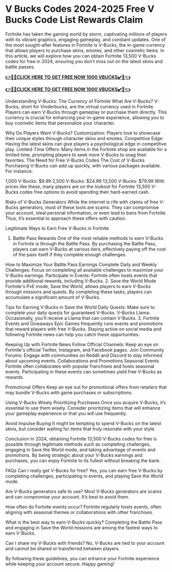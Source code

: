 # V Bucks Codes 2024-2025 Free V Bucks Code List Rewards Claim

Fortnite has taken the gaming world by storm, captivating millions of players with its vibrant graphics, engaging gameplay, and constant updates. One of the most sought-after features in Fortnite is V-Bucks, the in-game currency that allows players to purchase skins, emotes, and other cosmetic items. In this article, we will explore how you can obtain Fortnite 13,500 V-Bucks codes for free in 2024, ensuring you don’t miss out on the latest skins and battle passes.

**[👉🎁🎁CLICK HERE TO GET FREE NOW 1000 VBUCKS✔️🎁👈](https://ik.imagekit.io/inrewards/zfreevbucks.html)**


**[👉🎁🎁CLICK HERE TO GET FREE NOW 1000 VBUCKS✔️🎁👈](https://ik.imagekit.io/inrewards/zfreevbucks.html)**


Understanding V-Bucks: The Currency of Fortnite
What Are V-Bucks?
V-Bucks, short for Vinderbucks, are the virtual currency used in Fortnite. Players can earn V-Bucks through gameplay or purchase them directly. This currency is crucial for enhancing your in-game experience, allowing you to buy cosmetic items that personalize your character.

Why Do Players Want V-Bucks?
Customization: Players love to showcase their unique styles through character skins and emotes.
Competitive Edge: Having the latest skins can give players a psychological edge in competitive play.
Limited-Time Offers: Many items in the Fortnite shop are available for a limited time, prompting players to seek more V-Bucks to snag their favorites.
The Need for Free V-Bucks Codes
The Cost of V-Bucks
Purchasing V-Bucks can add up quickly, with various packages available. For instance:

1,000 V-Bucks: $9.99
2,500 V-Bucks: $24.99
13,500 V-Bucks: $79.99
With prices like these, many players are on the lookout for Fortnite 13,500 V-Bucks codes free options to avoid spending their hard-earned cash.

Risks of V-Bucks Generators
While the internet is rife with claims of free V-Bucks generators, most of these tools are scams. They can compromise your account, steal personal information, or even lead to bans from Fortnite. Thus, it’s essential to approach these offers with caution.

Legitimate Ways to Earn Free V-Bucks in Fortnite
1. Battle Pass Rewards
One of the most reliable methods to earn V-Bucks in Fortnite is through the Battle Pass. By purchasing the Battle Pass, players can earn V-Bucks at various tiers, effectively paying off the cost of the pass itself if they complete enough challenges.

How to Maximize Your Battle Pass Earnings
Complete Daily and Weekly Challenges: Focus on completing all available challenges to maximize your V-Bucks earnings.
Participate in Events: Fortnite often hosts events that provide additional rewards, including V-Bucks.
2. Save the World Mode
Fortnite's PvE mode, Save the World, allows players to earn V-Bucks through missions and quests. By completing these tasks, players can accumulate a significant amount of V-Bucks.

Tips for Earning V-Bucks in Save the World
Daily Quests: Make sure to complete your daily quests for guaranteed V-Bucks.
V-Bucks Llama: Occasionally, you'll receive a Llama that can contain V-Bucks.
3. Fortnite Events and Giveaways
Epic Games frequently runs events and promotions that reward players with free V-Bucks. Staying active on social media and following Fortnite news can help you catch these opportunities.

Keeping Up with Fortnite News
Follow Official Channels: Keep an eye on Fortnite's official Twitter, Instagram, and Facebook pages.
Join Community Forums: Engage with communities on Reddit and Discord to stay informed about upcoming events.
Collaborations and Promotions
Seasonal Events
Fortnite often collaborates with popular franchises and hosts seasonal events. Participating in these events can sometimes yield free V-Bucks as rewards.

Promotional Offers
Keep an eye out for promotional offers from retailers that may bundle V-Bucks with game purchases or subscriptions.

Using V-Bucks Wisely
Prioritizing Purchases
Once you acquire V-Bucks, it’s essential to use them wisely. Consider prioritizing items that will enhance your gameplay experience or that you will use frequently.

Avoid Impulse Buying
It might be tempting to spend V-Bucks on the latest skins, but consider waiting for items that truly resonate with your style.

Conclusion
In 2024, obtaining Fortnite 13,500 V-Bucks codes for free is possible through legitimate methods such as completing challenges, engaging in Save the World mode, and taking advantage of events and promotions. By being strategic about your V-Bucks earnings and purchases, you can enjoy Fortnite to its fullest without breaking the bank.

FAQs
Can I really get V-Bucks for free?
Yes, you can earn free V-Bucks by completing challenges, participating in events, and playing Save the World mode.

Are V-Bucks generators safe to use?
Most V-Bucks generators are scams and can compromise your account. It’s best to avoid them.

How often do Fortnite events occur?
Fortnite regularly hosts events, often aligning with seasonal themes or collaborations with other franchises.

What is the best way to earn V-Bucks quickly?
Completing the Battle Pass and engaging in Save the World missions are among the fastest ways to earn V-Bucks.

Can I share my V-Bucks with friends?
No, V-Bucks are tied to your account and cannot be shared or transferred between players.

By following these guidelines, you can enhance your Fortnite experience while keeping your account secure. Happy gaming!
